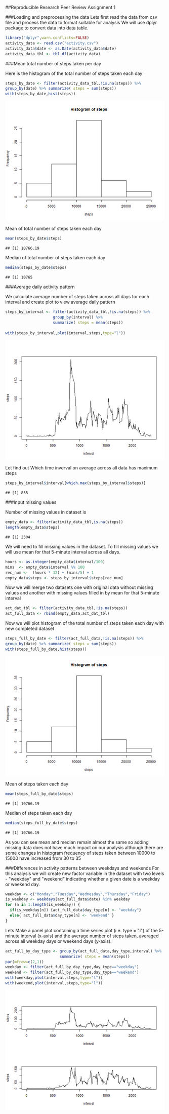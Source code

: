 
##Reproducible Research Peer Review Assignment 1



###Loading and preprocessing the data
Lets first read the data from csv file and process the data to format suitable for analysis
We will use dplyr package to convert data into data table.


```r
library("dplyr",warn.conflicts=FALSE)
activity_data <- read.csv("activity.csv")
activity_data$date <- as.Date(activity_data$date)
activity_data_tbl <- tbl_df(activity_data)
```

###Mean total number of steps taken per day

Here is the histogram of the total number of steps taken each day


```r
steps_by_date <- filter(activity_data_tbl,!is.na(steps)) %>%
group_by(date) %>% summarize( steps = sum(steps))
with(steps_by_date,hist(steps))
```

![plot of chunk unnamed-chunk-2](figure/unnamed-chunk-2-1.png) 

Mean of total number of steps taken each day

```r
mean(steps_by_date$steps)
```

```
## [1] 10766.19
```
Median of total number of steps taken each day

```r
median(steps_by_date$steps)
```

```
## [1] 10765
```

###Average daily activity pattern

We calculate average number of steps taken across all days for each interval and create plot to view average daily pattern


```r
steps_by_interval <- filter(activity_data_tbl,!is.na(steps)) %>%
                     group_by(interval) %>%
                     summarize( steps = mean(steps)) 

with(steps_by_interval,plot(interval,steps,type="l"))
```

![plot of chunk unnamed-chunk-5](figure/unnamed-chunk-5-1.png) 

Let find out Which time inverval on average across all data has maximum steps


```r
steps_by_interval$interval[which.max(steps_by_interval$steps)]
```

```
## [1] 835
```

###Input missing values

Number of missing values in dataset is

```r
empty_data <- filter(activity_data_tbl,is.na(steps))
length(empty_data$steps)
```

```
## [1] 2304
```

We will need to fill missing values in the dataset. To fill missing values we will use mean for that 5-minute interval across all days.


```r
hours <- as.integer(empty_data$interval/100)
mins  <- empty_data$interval %% 100
rec_num <-  (hours * 12) + (mins/5) + 1
empty_data$steps <- steps_by_interval$steps[rec_num] 
```

Now we will merge two datasets one with original data without missing values and another with missing values filled in by mean for that 5-minute interval


```r
act_dat_tbl <- filter(activity_data_tbl,!is.na(steps))
act_full_data <- rbind(empty_data,act_dat_tbl)
```

Now we will plot histogram of the total number of steps taken each day with new completed dataset


```r
steps_full_by_date <- filter(act_full_data,!is.na(steps)) %>%
group_by(date) %>% summarize( steps = sum(steps))
with(steps_full_by_date,hist(steps))
```

![plot of chunk unnamed-chunk-10](figure/unnamed-chunk-10-1.png) 


Mean of steps taken each day

```r
mean(steps_full_by_date$steps)
```

```
## [1] 10766.19
```
Median of steps taken each day

```r
median(steps_full_by_date$steps)
```

```
## [1] 10766.19
```

As you can see mean and median remain almost the same so adding missing data does not have much impact on our analysis although there are some changes in histogram frequency of steps taken between 10000 to 15000 have increased from 30 to 35

###Differences in activity patterns between weekdays and weekends
For this analysis we will create new factor variable in the dataset with two levels - "weekday" and "weekend" indicating whether a given date is a weekday or weekend day.

```r
weekday <- c("Monday","Tuesday","Wednesday","Thursday","Friday")
is_weekday <- weekdays(act_full_data$date) %in% weekday
for (n in 1:length(is_weekday)) { 
  if(is_weekday[n]) {act_full_data$day_type[n] <- "weekday"} 
  else{ act_full_data$day_type[n] <- 'weekend' }
}
```
Lets Make a panel plot containing a time series plot (i.e. type = "l") of the 5-minute interval (x-axis) and the average number of steps taken, averaged across all weekday days or weekend days (y-axis).


```r
act_full_by_day_type <- group_by(act_full_data,day_type,interval) %>% 
                        summarize( steps = mean(steps))
par(mfrow=c(2,1))
weekday <- filter(act_full_by_day_type,day_type=="weekday")
weekend <- filter(act_full_by_day_type,day_type=="weekend")
with(weekday,plot(interval,steps,type="l"))
with(weekend,plot(interval,steps,type="l"))
```

![plot of chunk unnamed-chunk-14](figure/unnamed-chunk-14-1.png) 
